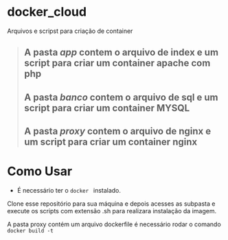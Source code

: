 # docker_cloud
Arquivos e scripst para criação de container 
> ## A pasta _app_ contem o arquivo de index e um script para criar um container apache com php
> ## A pasta _banco_ contem o arquivo de sql e um script para criar um container MYSQL
> ## A pasta _proxy_ contem o arquivo de nginx e um script para criar um container nginx

# Como Usar

* É necessário ter o `docker ` instalado.

 Clone esse repositório para sua máquina e depois acesses as subpasta e execute os scripts com extensão .sh para realizara instalação da imagem.

 A pasta proxy contém um arquivo dockerfile é necessário rodar o comando  `docker build -t `
  
 
